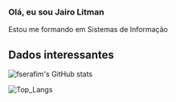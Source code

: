 ### Olá, eu sou Jairo Litman

Estou me formando em Sistemas de Informação

## Dados interessantes 

![fserafim's GitHub stats](https://github-readme-stats.vercel.app/api?username=jairo-litman&show_icons=true&theme=dracula)

![Top_Langs](https://github-readme-stats.vercel.app/api/top-langs/?username=jairo-litman&layout-compact)
